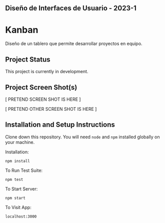 ## Diseño de Interfaces de Usuario - 2023-1
# Kanban 

Diseño de un tablero que permite desarrollar proyectos en equipo.

## Project Status

This project is currently in development.

## Project Screen Shot(s)

[ PRETEND SCREEN SHOT IS HERE ]

[ PRETEND OTHER SCREEN SHOT IS HERE ]

## Installation and Setup Instructions

Clone down this repository. You will need `node` and `npm` installed globally on your machine.  

Installation:

`npm install`  

To Run Test Suite:  

`npm test`  

To Start Server:

`npm start`  

To Visit App:

`localhost:3000`  

